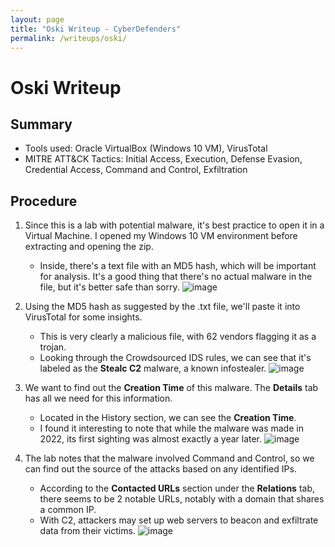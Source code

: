 ```yaml
---
layout: page
title: "Oski Writeup - CyberDefenders"
permalink: /writeups/oski/
---
```


# Oski Writeup

## Summary
- Tools used: Oracle VirtualBox (Windows 10 VM), VirusTotal
- MITRE ATT&CK Tactics: Initial Access, Execution, Defense Evasion, Credential Access, Command and Control, Exfiltration

## Procedure
1. Since this is a lab with potential malware, it's best practice to open it in a Virtual Machine. I opened my Windows 10 VM environment before extracting and opening the zip.
   - Inside, there's a text file with an MD5 hash, which will be important for analysis. It's a good thing that there's no actual malware in the file, but it's better safe than sorry.
     ![image](https://github.com/user-attachments/assets/eef1c0c9-340d-4d32-9ab6-ea2847803636)

2. Using the MD5 hash as suggested by the .txt file, we'll paste it into VirusTotal for some insights.
   - This is very clearly a malicious file, with 62 vendors flagging it as a trojan.
   - Looking through the Crowdsourced IDS rules, we can see that it's labeled as the **Stealc C2** malware, a known infostealer.
     ![image](https://github.com/user-attachments/assets/c86257ba-0e8a-42dc-abf2-fb99454b2d95)

3. We want to find out the **Creation Time** of this malware. The **Details** tab has all we need for this information.
   - Located in the History section, we can see the **Creation Time**.
   - I found it interesting to note that while the malware was made in 2022, its first sighting was almost exactly a year later.
     ![image](https://github.com/user-attachments/assets/9560ff2b-da4e-4b32-a8f9-f07f7e9a0bbe)

4. The lab notes that the malware involved Command and Control, so we can find out the source of the attacks based on any identified IPs.
   - According to the **Contacted URLs** section under the **Relations** tab, there seems to be 2 notable URLs, notably with a domain that shares a common IP.
   - With C2, attackers may set up web servers to beacon and exfiltrate data from their victims.
     ![image](https://github.com/user-attachments/assets/9bb6acfa-d16d-4773-b4aa-6ce381c89fad)
